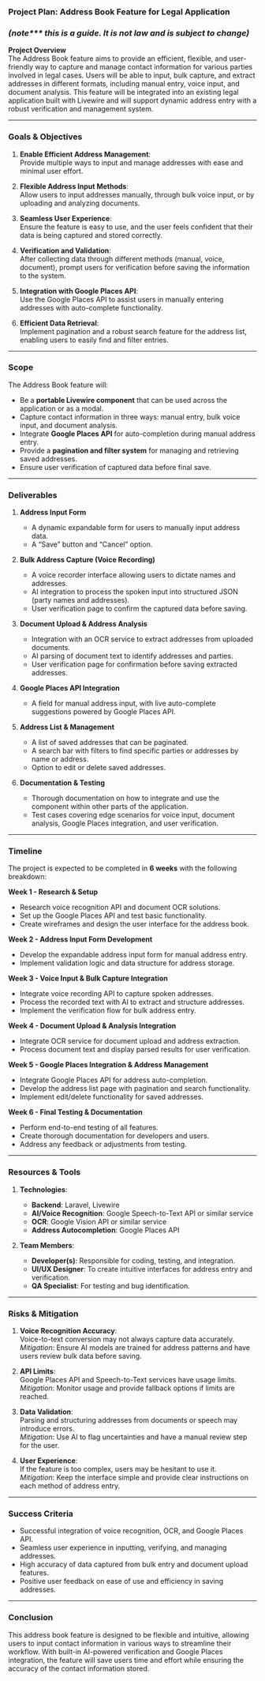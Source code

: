 ### Project Plan: Address Book Feature for Legal Application
### _(note*** this is a guide. It is not law and is subject to change)_ 

**Project Overview**  
The Address Book feature aims to provide an efficient, flexible, and user-friendly way to capture and manage contact information for various parties involved in legal cases. Users will be able to input, bulk capture, and extract addresses in different formats, including manual entry, voice input, and document analysis. This feature will be integrated into an existing legal application built with Livewire and will support dynamic address entry with a robust verification and management system.

---

### **Goals & Objectives**
1. **Enable Efficient Address Management**:  
   Provide multiple ways to input and manage addresses with ease and minimal user effort.

2. **Flexible Address Input Methods**:  
   Allow users to input addresses manually, through bulk voice input, or by uploading and analyzing documents.

3. **Seamless User Experience**:  
   Ensure the feature is easy to use, and the user feels confident that their data is being captured and stored correctly.

4. **Verification and Validation**:  
   After collecting data through different methods (manual, voice, document), prompt users for verification before saving the information to the system.

5. **Integration with Google Places API**:  
   Use the Google Places API to assist users in manually entering addresses with auto-complete functionality.

6. **Efficient Data Retrieval**:  
   Implement pagination and a robust search feature for the address list, enabling users to easily find and filter entries.

---

### **Scope**
The Address Book feature will:
- Be a **portable Livewire component** that can be used across the application or as a modal.
- Capture contact information in three ways: manual entry, bulk voice input, and document analysis.
- Integrate **Google Places API** for auto-completion during manual address entry.
- Provide a **pagination and filter system** for managing and retrieving saved addresses.
- Ensure user verification of captured data before final save.

---

### **Deliverables**
1. **Address Input Form**
    - A dynamic expandable form for users to manually input address data.
    - A “Save” button and “Cancel” option.

2. **Bulk Address Capture (Voice Recording)**
    - A voice recorder interface allowing users to dictate names and addresses.
    - AI integration to process the spoken input into structured JSON (party names and addresses).
    - User verification page to confirm the captured data before saving.

3. **Document Upload & Address Analysis**
    - Integration with an OCR service to extract addresses from uploaded documents.
    - AI parsing of document text to identify addresses and parties.
    - User verification page for confirmation before saving extracted addresses.

4. **Google Places API Integration**
    - A field for manual address input, with live auto-complete suggestions powered by Google Places API.

5. **Address List & Management**
    - A list of saved addresses that can be paginated.
    - A search bar with filters to find specific parties or addresses by name or address.
    - Option to edit or delete saved addresses.

6. **Documentation & Testing**
    - Thorough documentation on how to integrate and use the component within other parts of the application.
    - Test cases covering edge scenarios for voice input, document analysis, Google Places integration, and user verification.

---

### **Timeline**
The project is expected to be completed in **6 weeks** with the following breakdown:

**Week 1 - Research & Setup**
- Research voice recognition API and document OCR solutions.
- Set up the Google Places API and test basic functionality.
- Create wireframes and design the user interface for the address book.

**Week 2 - Address Input Form Development**
- Develop the expandable address input form for manual address entry.
- Implement validation logic and data structure for address storage.

**Week 3 - Voice Input & Bulk Capture Integration**
- Integrate voice recording API to capture spoken addresses.
- Process the recorded text with AI to extract and structure addresses.
- Implement the verification flow for bulk address entry.

**Week 4 - Document Upload & Analysis Integration**
- Integrate OCR service for document upload and address extraction.
- Process document text and display parsed results for user verification.

**Week 5 - Google Places Integration & Address Management**
- Integrate Google Places API for address auto-completion.
- Develop the address list page with pagination and search functionality.
- Implement edit/delete functionality for saved addresses.

**Week 6 - Final Testing & Documentation**
- Perform end-to-end testing of all features.
- Create thorough documentation for developers and users.
- Address any feedback or adjustments from testing.

---

### **Resources & Tools**
1. **Technologies**:
    - **Backend**: Laravel, Livewire
    - **AI/Voice Recognition**: Google Speech-to-Text API or similar service
    - **OCR**: Google Vision API or similar service
    - **Address Autocompletion**: Google Places API

2. **Team Members**:
    - **Developer(s)**: Responsible for coding, testing, and integration.
    - **UI/UX Designer**: To create intuitive interfaces for address entry and verification.
    - **QA Specialist**: For testing and bug identification.

---

### **Risks & Mitigation**
1. **Voice Recognition Accuracy**:  
   Voice-to-text conversion may not always capture data accurately.  
   *Mitigation*: Ensure AI models are trained for address patterns and have users review bulk data before saving.

2. **API Limits**:  
   Google Places API and Speech-to-Text services have usage limits.  
   *Mitigation*: Monitor usage and provide fallback options if limits are reached.

3. **Data Validation**:  
   Parsing and structuring addresses from documents or speech may introduce errors.  
   *Mitigation*: Use AI to flag uncertainties and have a manual review step for the user.

4. **User Experience**:  
   If the feature is too complex, users may be hesitant to use it.  
   *Mitigation*: Keep the interface simple and provide clear instructions on each method of address entry.

---

### **Success Criteria**
- Successful integration of voice recognition, OCR, and Google Places API.
- Seamless user experience in inputting, verifying, and managing addresses.
- High accuracy of data captured from bulk entry and document upload features.
- Positive user feedback on ease of use and efficiency in saving addresses.

---

### **Conclusion**
This address book feature is designed to be flexible and intuitive, allowing users to input contact information in various ways to streamline their workflow. With built-in AI-powered verification and Google Places integration, the feature will save users time and effort while ensuring the accuracy of the contact information stored.

